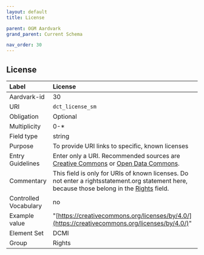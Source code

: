 ```yaml
---
layout: default
title: License

parent: OGM Aardvark
grand_parent: Current Schema

nav_order: 30
---
```


## License

| Label                 | License                                                                                                                                         |
|:----------------------|:------------------------------------------------------------------------------------------------------------------------------------------------|
| Aardvark-id           | 30                                                                                                                                              |
| URI                   | `dct_license_sm`                                                                                                                                |
| Obligation            | Optional                                                                                                                                        |
| Multiplicity          | 0-*                                                                                                                                             |
| Field type            | string                                                                                                                                          |
| Purpose               | To provide URI links to specific, known licenses                                                                                                |
| Entry Guidelines      | Enter only a URI. Recommended sources are [Creative Commons](https://creativecommons.org) or [Open Data Commons](https://opendatacommons.org/). |
| Commentary            | This field is only for URIs of known licenses. Do not enter a rightsstatement.org statement here, because those belong in the [Rights](https://opengeometadata.github.io/docs/aardvarkSchema/rights) field. |
| Controlled Vocabulary | no                                                                                                                                              |
| Example value         | "[https://creativecommons.org/licenses/by/4.0/](https://creativecommons.org/licenses/by/4.0/)"                                                                                                  |
| Element Set           | DCMI                                                                                                                                            |
| Group                 | Rights                                                                                                                                          |
